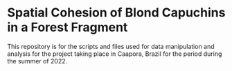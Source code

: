 # Spatial Cohesion of Blond Capuchins in a Forest Fragment
This repository is for the scripts and files used for data manipulation and analysis for the project taking place in Caapora, Brazil for the period during the summer of 2022.
